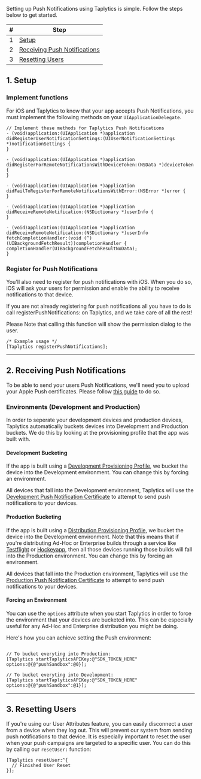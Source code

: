 Setting up Push Notifications using Taplytics is simple. Follow the steps below to get started.

| # | Step |
| --- | --- |
| 1 | [Setup](#1-setup) |
| 2 | [Receiving Push Notifications](#2-receiving-push-notifications) |
| 3 | [Resetting Users](#3-resetting-users) |

## 1. Setup

### Implement functions
For iOS and Taplytics to know that your app accepts Push Notifications, you must implement the following methods on your  `UIApplicationDelegate`.

```objc
// Implement these methods for Taplytics Push Notifications
- (void)application:(UIApplication *)application
didRegisterUserNotificationSettings:(UIUserNotificationSettings *)notificationSettings {
}
 
- (void)application:(UIApplication *)application didRegisterForRemoteNotificationsWithDeviceToken:(NSData *)deviceToken {
}
 
- (void)application:(UIApplication *)application didFailToRegisterForRemoteNotificationsWithError:(NSError *)error {
}
 
- (void)application:(UIApplication *)application didReceiveRemoteNotification:(NSDictionary *)userInfo {
}
 
- (void)application:(UIApplication *)application didReceiveRemoteNotification:(NSDictionary *)userInfo
fetchCompletionHandler:(void (^)(UIBackgroundFetchResult))completionHandler {
completionHandler(UIBackgroundFetchResultNoData);
}
```

### Register for Push Notifications

You'll also need to register for push notifications with iOS. When you do so, iOS will ask your users for permission and enable the ability to receive notifications to that device.

If you are not already registering for push notifications all you have to do is call registerPushNotifications: on Taplytics, and we take care of all the rest!

Please Note that calling this function will show the permission dialog to the user.

```objc
/* Example usage */
[Taplytics registerPushNotifications];
```

---

## 2. Receiving Push Notifications

To be able to send your users Push Notifications, we'll need you to upload your Apple Push certificates. Please follow [this guide](https://taplytics.com/docs/guides/push-notifications/apple-push-certificates) to do so.

### Environments (Development and Production)

In order to seperate your development devices and production devices, Taplytics automatically buckets devices into Development and Production buckets. We do this by looking at the provisioning profile that the app was built with.

#### Development Bucketing

If the app is built using a [Development Provisioning Profile](https://developer.apple.com/library/ios/documentation/IDEs/Conceptual/AppStoreDistributionTutorial/CreatingYourTeamProvisioningProfile/CreatingYourTeamProvisioningProfile.html), we bucket the device into the Development environment. You can change this by forcing an environment.

All devices that fall into the Development environment, Taplytics will use the [Development Push Notification Certificate](https://developer.apple.com/library/ios/documentation/IDEs/Conceptual/AppDistributionGuide/ConfiguringPushNotifications/ConfiguringPushNotifications.html) to attempt to send push notifications to your devices.

#### Production Bucketing

If the app is built using a [Distribution Provisioning Profile](https://developer.apple.com/library/ios/documentation/IDEs/Conceptual/AppDistributionGuide/TestingYouriOSApp/TestingYouriOSApp.html), we bucket the device into the Development environment. Note that this means that if you're distributing Ad-Hoc or Enterprise builds through a service like [Testflight](https://developer.apple.com/testflight/) or [Hockeyapp](http://hockeyapp.net/features/), then all those devices running those builds will fall into the Production environment. You can change this by forcing an environment.

All devices that fall into the Production environment, Taplytics will use the [Production Push Notification Certificate](https://developer.apple.com/library/ios/documentation/IDEs/Conceptual/AppDistributionGuide/ConfiguringPushNotifications/ConfiguringPushNotifications.html) to attempt to send push notifications to your devices.

#### Forcing an Environment

You can use the `options` attribute when you start Taplytics in order to force the environment that your devices are bucketed into. This can be especially useful for any Ad-Hoc and Enterprise distribution you might be doing.

Here's how you can achieve setting the Push environment:

```objc

// To bucket everyting into Production:
[Taplytics startTaplyticsAPIKey:@"SDK_TOKEN_HERE" options:@{@"pushSandbox":@0}];

// To bucket everyting into Development:
[Taplytics startTaplyticsAPIKey:@"SDK_TOKEN_HERE" options:@{@"pushSandbox":@1}];
```

---

## 3. Resetting Users

If you're using our User Attributes feature, you can easily disconnect a user from a device when they log out. This will prevent our system from sending push notifications to that device. It is especially important to reset the user when your push campaigns are targeted to a specific user. You can do this by calling our `resetUser:` function:

```objc
[Taplytics resetUser:^{
  // Finished User Reset
}];
```
    
